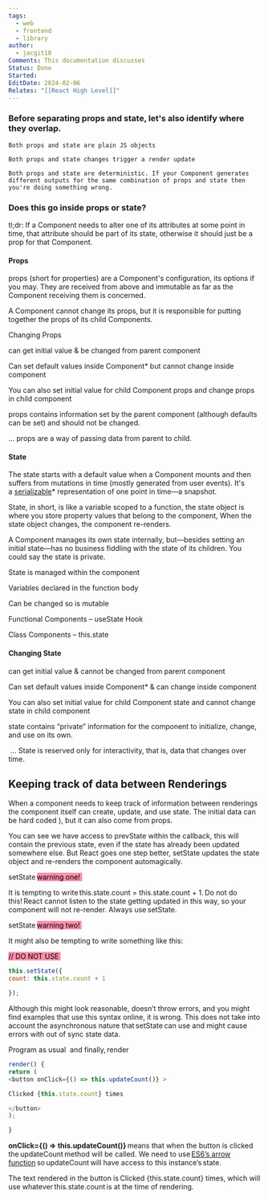 ```yaml
---
tags:
  - web
  - frontend
  - library
author:
  - jacgit18
Comments: This documentation discusses
Status: Done
Started: 
EditDate: 2024-02-06
Relates: "[[React High Level]]"
---
```

### Before separating props and state, let's also identify where they overlap. 
```
Both props and state are plain JS objects 

Both props and state changes trigger a render update 

Both props and state are deterministic. If your Component generates different outputs for the same combination of props and state then you're doing something wrong. 

```

### Does this go inside props or state? 

tl;dr: If a Component needs to alter one of its attributes at some point in time, that attribute should be part of its state, otherwise it should just be a prop for that Component. 

#### Props 

props (short for properties) are a Component's configuration, its options if you may. They are received from above and immutable as far as the Component receiving them is concerned. 

A Component cannot change its props, but it is responsible for putting together the props of its child Components. 

Changing Props  

can get initial value & be changed from parent component  

Can set default values inside Component* but cannot change inside component  

You can also set initial value for child Component props and change props in child component  

props contains information set by the parent component (although defaults can be set) and should not be changed. 

... props are a way of passing data from parent to child. 

#### State 

The state starts with a default value when a Component mounts and then suffers from mutations in time (mostly generated from user events). It's a [serializable](onenote:Other.one#Serialization%20vs%20Parsing&section-id={CD0BD125-5364-4419-88DB-0D13D4F31B16}&page-id={FF98ADBC-AB2F-457E-A743-195AF759DF63}&end&base-path=https://mailcitytechcuny-my.sharepoint.com/personal/joshua_carpentier_mail_citytech_cuny_edu/Documents/Notebooks/Dev)* representation of one point in time—a snapshot. 

State, in short, is like a variable scoped to a function, the state object is where you store property values that belong to the component, When the state object changes, the component re-renders. 

A Component manages its own state internally, but—besides setting an initial state—has no business fiddling with the state of its children. You could say the state is private. 

State is managed within the component 

Variables declared in the function body 

Can be changed so is mutable 

Functional Components – useState Hook 

Class Components – this.state 



#### Changing State  

can get initial value & cannot be changed from parent component  

Can set default values inside Component* & can change inside component  

You can also set initial value for child Component state and cannot change state in child component  

state contains “private” information for the component to initialize, change, and use on its own. 

 ... State is reserved only for interactivity, that is, data that changes over time.


## Keeping track of data between Renderings

When a component needs to keep track of information between renderings the component itself can create, update, and use state. The initial data can be hard coded ), but it can also come from props. 

You can see we have access to prevState within the callback, this will contain the previous state, even if the state has already been updated somewhere else. But React goes one step better, setState updates the state object and re-renders the component automagically. 

setState <mark style="background: #FF5582A6;">warning one! </mark>

It is tempting to write this.state.count = this.state.count + 1. Do not do this! React cannot listen to the state getting updated in this way, so your component will not re-render. Always use setState. 

setState <mark style="background: #FF5582A6;">warning two! </mark>

It might also be tempting to write something like this: 


<mark style="background: #FF5582A6;">// DO NOT USE </mark>
```javascript
this.setState({   
count: this.state.count + 1

});  
```
Although this might look reasonable, doesn’t throw errors, and you might find examples that use this syntax online, it is wrong. This does not take into account the asynchronous nature that setState can use and might cause errors with out of sync state data. 

Program as usual  and finally, render 
```javascript
render() {   
return (
<button onClick={() => this.updateCount()} >             

Clicked {this.state.count} times 

</button>
); 

}  
```

**onClick={() => this.updateCount()}** means that when the button is clicked the updateCount method will be called. We need to use [ES6’s arrow function](https://developer.mozilla.org/en-US/docs/Web/JavaScript/Reference/Functions/Arrow_functions) so updateCount will have access to this instance’s state. 

The text rendered in the button is Clicked {this.state.count} times, which will use whatever this.state.count is at the time of rendering.